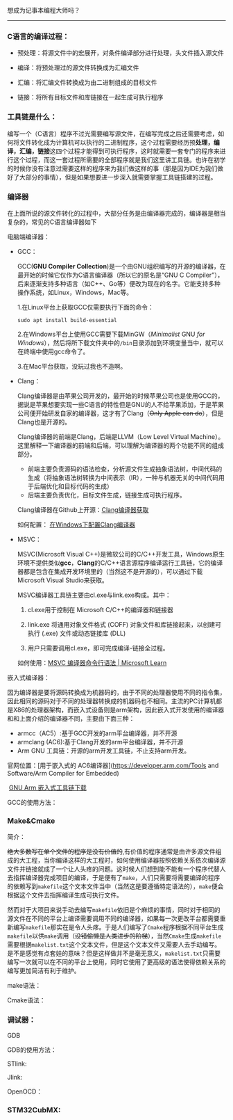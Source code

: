 想成为记事本编程大师吗？

------



### C语言的编译过程：

- 预处理：将源文件中的宏展开，对条件编译部分进行处理，头文件插入源文件

- 编译：将预处理过的源文件转换成为汇编文件

- 汇编：将汇编文件转换成为由二进制组成的目标文件

- 链接：将所有目标文件和库链接在一起生成可执行程序

  

### 工具链是什么：

编写一个（C语言）程序不过光需要编写源文件，在编写完成之后还需要考虑，如何将文件转化成为计算机可以执行的二进制程序，这个过程需要经历预**处理，编译，汇编，链接**这四个过程才能得到可执行程序，这时就需要一套专门的程序来进行这个过程，而这一套过程所需要的全部程序就是我们这里讲工具链。也许在初学的时候你没有注意过需要这样的程序来为我们做这样的事（那是因为IDE为我们做好了大部分的事情），但是如果想要进一步深入就需要掌握工具链搭建的过程。

### 编译器

在上面所说的源文件转化的过程中，大部分任务是由编译器完成的，编译器是相当复杂的，常见的C语言编译器如下

电脑端编译器：

- GCC：

  GCC(**GNU Compiler Collection**)是一个由GNU组织编写的开源的编译器，在最开始的时候它仅作为C语言编译器（所以它的原名是“GNU C Compiler”），后来逐渐支持多种语言（如C++、Go等）便改为现在的名字。它能支持多种操作系统，如Linux，Windows，Mac等。

  1.在Linux平台上获取GCC仅需要执行下面的命令：

  ```shell
  sudo apt install build-essential
  ```

  2.在Windows平台上使用GCC需要下载MinGW（*Minimalist* GNU *for Windows*），然后将所下载文件夹中的`/bin`目录添加到环境变量当中，就可以在终端中使用gcc命令了。

  3.在Mac平台获取，没玩过我也不造啊。

- Clang：

  Clang编译器是由苹果公司开发的，最开始的时候苹果公司也是使用GCC的，据说是苹果想要实现一些C语言的特性但是GNU的人不给苹果添加，于是苹果公司便开始研发自家的编译器，这才有了Clang（~~Only Apple can do~~），但是Clang也是开源的。

  Clang编译器的前端是Clang，后端是LLVM（Low Level Virtual Machine）。这里解释一下编译器的前端和后端，可以理解为编译器的两个功能不同的组成部分。

  - 前端主要负责源码的语法检查，分析源文件生成抽象语法树，中间代码的生成（将抽象语法树转换为中间表示（IR），一种与机器无关的中间代码用于后端优化和目标代码的生成）
  - 后端主要负责优化，目标文件生成，链接生成可执行程序。

  Clang编译器在Github上开源：[Clang编译器获取](https://github.com/llvm/llvm-project/releases)  

  如何配置：								 [在Windows下配置Clang编译器](https://www.cnblogs.com/RioTian/p/17758813.html)

- MSVC：

  MSVC(Microsoft Visual C++)是微软公司的C/C++开发工具，Windows原生环境不提供类似**gcc**，**Clang**的C/C++语言源程序编译运行工具链，它的编译器都是包含在集成开发环境里的（当然这不是开源的），可以通过下载Microsoft Visual Studio来获取。

  MSVC编译器工具链主要由cl.exe与link.exe构成。其中：

  1. cl.exe用于控制在 Microsoft C/C++的编译器和链接器

  2. link.exe 将通用对象文件格式 (COFF) 对象文件和库链接起来，以创建可执行 (.exe) 文件或动态链接库 (DLL)
  3. 用户只需要调用cl.exe，即可完成编译-链接全过程。

  如何使用：[MSVC 编译器命令行语法 | Microsoft Learn](https://learn.microsoft.com/zh-cn/cpp/build/reference/compiler-command-line-syntax?view=msvc-170&viewFallbackFrom=vs-2019)

嵌入式编译器：

因为编译器是要将源码转换成为机器码的，由于不同的处理器使用不同的指令集，因此相同的源码对于不同的处理器转换成的机器码也不相同。主流的PC计算机都是X86的处理器架构，而嵌入式设备则是arm架构，因此嵌入式开发使用的编译器和和上面介绍的编译器不同，主要由下面三种：

- armcc（AC5）:基于GCC开发的arm平台编译器，并不开源
- armclang (AC6):基于Clang开发的arm平台编译器，并不开源
- Arm GNU 工具链：开源的arm开发工具链，不止支持arm开发。

官网位置：[用于嵌入式的 AC6编译器](https://developer.arm.com/Tools and Software/Arm Compiler for Embedded)

​				[GNU Arm 嵌入式工具链下载 ](https://developer.arm.com/downloads/-/gnu-rm)

GCC的使用方法：



### Make&Cmake

简介：

~~绝大多数写在单个文件的程序是没有价值的~~,有价值的程序通常是由许多源文件组成的大工程，当你编译这样的大工程时，如何使用编译器按照依赖关系依次编译源文件并链接就成了一个让人头疼的问题。这时候人们想到能不能有一个程序代替人去指挥编译器完成项目的编译，于是便有了`make`，人们只需要将需要编译的程序的依赖写到`makefile`这个文本文件当中（当然这是要遵循特定语法的），`make`便会根据这个文件去指挥编译生成可执行文件。

然而对于大项目来说手动去编写`makefile`依旧是个麻烦的事情，同时对于相同的源文件在不同的平台上编译需要调用不同的编译器，如果每一次更改平台都需要重新编写`makefile`那实在是令人头疼。于是人们编写了`Cmake`程序根据不同平台生成`makefile`以供`make`调用（~~没错偷懒是人类进步的阶梯~~），当然`Cmake`生成`makefile`需要根据`makelist.txt`这个文本文件，但是这个文本文件又需要人去手动编写。是不是感觉有点套娃的意味？但是这样做并不是毫无意义，`makelist.txt`只需要编写一次就可以在不同的平台上使用，同时它使用了更高级的语法使得依赖关系的编写更加简洁有利于维护。

make语法：

Cmake语法：

### 调试器：

GDB

GDB的使用方法：

STlink:

Jlink:

OpenOCD：

### STM32CubMX: